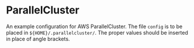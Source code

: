 # ParallelCluster

An example configuration for AWS ParallelCluster. The file `config` is to be placed in `${HOME}/.parallelcluster/`. The proper values should be inserted in place of angle brackets.
